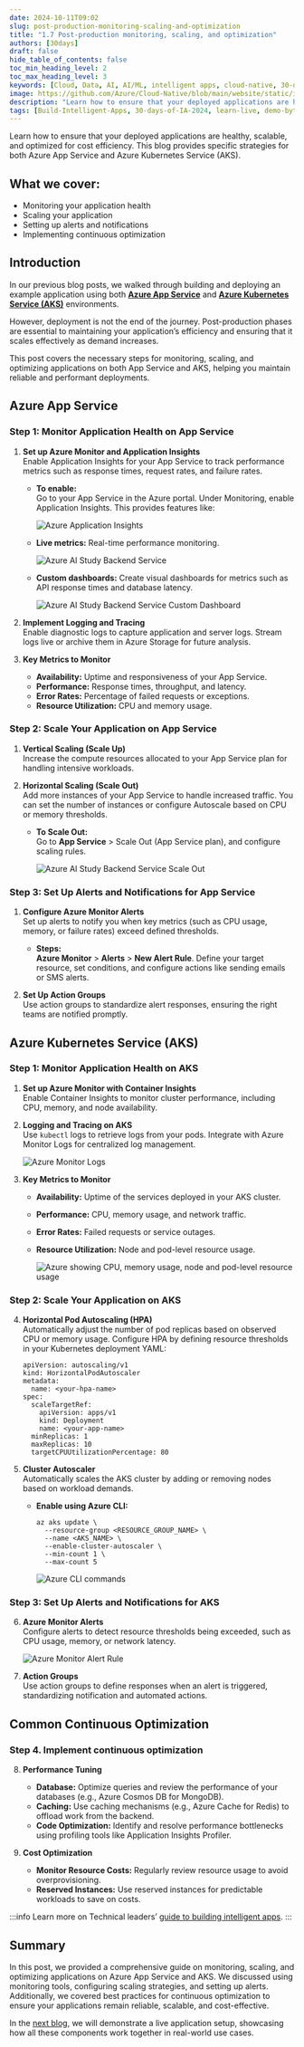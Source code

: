 ```yaml
---
date: 2024-10-11T09:02
slug: post-production-monitoring-scaling-and-optimization
title: "1.7 Post-production monitoring, scaling, and optimization"
authors: [30days]
draft: false
hide_table_of_contents: false
toc_min_heading_level: 2
toc_max_heading_level: 3
keywords: [Cloud, Data, AI, AI/ML, intelligent apps, cloud-native, 30-days-2024, 30-days, enterprise apps, digital experiences, app modernization, serverless, ai apps]
image: https://github.com/Azure/Cloud-Native/blob/main/website/static/img/ogImage.png
description: "Learn how to ensure that your deployed applications are healthy, scalable, and optimized for cost efficiency. This blog provides specific strategies for both Azure App Service and Azure Kubernetes Service (AKS)." 
tags: [Build-Intelligent-Apps, 30-days-of-IA-2024, learn-live, demo-bytes, community-gallery, azure-kubernetes-service, azure-functions, azure-openai, azure-container-apps, azure-cosmos-db, github-copilot, github-codespaces, github-actions]
---
```


<head> 
  <meta property="og:url" content="https://azure.github.io/cloud-native/post-production-monitoring-scaling-and-optimization"/>
  <meta property="og:type" content="website"/>
  <meta property="og:title" content="**Build Intelligent Apps | AI Apps on Azure"/>
  <meta property="og:description" content="Learn how to ensure that your deployed applications are healthy, scalable, and optimized for cost efficiency. This blog provides specific strategies for both Azure App Service and Azure Kubernetes Service (AKS)."/>
  <meta property="og:image" content="https://github.com/Azure/Cloud-Native/blob/main/website/static/img/ogImage.png"/>
  <meta name="twitter:url" content="https://azure.github.io/Cloud-Native/post-production-monitoring-scaling-and-optimization" />
  <meta name="twitter:title" content="**Build Intelligent Apps | AI Apps on Azure" />
  <meta name="twitter:description" content="Learn how to ensure that your deployed applications are healthy, scalable, and optimized for cost efficiency. This blog provides specific strategies for both Azure App Service and Azure Kubernetes Service (AKS)." />
  <meta name="twitter:image" content="https://azure.github.io/Cloud-Native/img/ogImage.png" />
  <meta name="twitter:card" content="summary_large_image" />
  <meta name="twitter:creator" content="@devanshidiaries" />
  <link rel="canonical" href="https://azure.github.io/Cloud-Native/30-days-of-ia-2024/post-production-monitoring-scaling-and-optimization" />
</head>

<!-- End METADATA -->

Learn how to ensure that your deployed applications are healthy, scalable, and optimized for cost efficiency. This blog provides specific strategies for both Azure App Service and Azure Kubernetes Service (AKS).

## What we cover:

- Monitoring your application health
- Scaling your application
- Setting up alerts and notifications
- Implementing continuous optimization

## Introduction

In our previous blog posts, we walked through building and deploying an example application using both **[Azure App Service](https://learn.microsoft.com/azure/app-service/?ocid=biafy25h1_30daysofia_webpage_azuremktg)** and **[Azure Kubernetes Service (AKS)](https://learn.microsoft.com/azure/aks/what-is-aks?ocid=biafy25h1_30daysofia_webpage_azuremktg)** environments.

However, deployment is not the end of the journey. Post-production phases are essential to maintaining your application’s efficiency and ensuring that it scales effectively as demand increases.

This post covers the necessary steps for monitoring, scaling, and optimizing applications on both App Service and AKS, helping you maintain reliable and performant deployments.

## Azure App Service

### Step 1: Monitor Application Health on App Service

1. **Set up Azure Monitor and Application Insights**  
    Enable Application Insights for your App Service to track performance metrics such as response times, request rates, and failure rates.
    
    - **To enable:**  
        Go to your App Service in the Azure portal. Under Monitoring, enable Application Insights. This provides features like:

        ![Azure Application Insights](../../static/img/30-days-of-ia-2024/blogs/2024-10-11/1-7-1v2.png)

    - **Live metrics:**
        Real-time performance monitoring.

        ![Azure AI Study Backend Service](../../static/img/30-days-of-ia-2024/blogs/2024-10-11/1-7-2v2.png)

    - **Custom dashboards:** Create visual dashboards for metrics such as API response times and database latency.

        ![Azure AI Study Backend Service Custom Dashboard](../../static/img/30-days-of-ia-2024/blogs/2024-10-11/1-7-3v2.png)

2. **Implement Logging and Tracing**  
    Enable diagnostic logs to capture application and server logs. Stream logs live or archive them in Azure Storage for future analysis.

3. **Key Metrics to Monitor**
    - **Availability:** Uptime and responsiveness of your App Service.
    - **Performance:** Response times, throughput, and latency.
    - **Error Rates:** Percentage of failed requests or exceptions.
    - **Resource Utilization:** CPU and memory usage.

### Step 2: Scale Your Application on App Service

1. **Vertical Scaling (Scale Up)**  
Increase the compute resources allocated to your App Service plan for handling intensive workloads.

2. **Horizontal Scaling (Scale Out)**  
Add more instances of your App Service to handle increased traffic. You can set the number of instances or configure Autoscale based on CPU or memory thresholds.

    - **To Scale Out:**  
    Go to **App Service** > Scale Out (App Service plan), and configure scaling rules.

      ![Azure AI Study Backend Service Scale Out](../../static/img/30-days-of-ia-2024/blogs/2024-10-11/1-7-4v2.png)

### Step 3: Set Up Alerts and Notifications for App Service

1. **Configure Azure Monitor Alerts**   
Set up alerts to notify you when key metrics (such as CPU usage, memory, or failure rates) exceed defined thresholds.

    - **Steps:**  
**Azure Monitor** > **Alerts** > **New Alert Rule**. Define your target resource, set conditions, and configure actions like sending emails or SMS alerts.

2. **Set Up Action Groups**  
Use action groups to standardize alert responses, ensuring the right teams are notified promptly.

## Azure Kubernetes Service (AKS)

### Step 1: Monitor Application Health on AKS

1. **Set up Azure Monitor with Container Insights**  
Enable Container Insights to monitor cluster performance, including CPU, memory, and node availability.  

2. **Logging and Tracing on AKS**  
Use `kubectl` logs to retrieve logs from your pods. Integrate with Azure Monitor Logs for centralized log management.

    ![Azure Monitor Logs](../../static/img/30-days-of-ia-2024/blogs/2024-10-11/1-7-5v2.png)

3. **Key Metrics to Monitor**
    - **Availability:** Uptime of the services deployed in your AKS cluster.  
    - **Performance:** CPU, memory usage, and network traffic.
    - **Error Rates:** Failed requests or service outages.
    - **Resource Utilization:** Node and pod-level resource usage.

      ![Azure showing CPU, memory usage, node and pod-level resource usage](../../static/img/30-days-of-ia-2024/blogs/2024-10-11/1-7-6v2.png)

### Step 2: Scale Your Application on AKS

4. **Horizontal Pod Autoscaling (HPA)**  
Automatically adjust the number of pod replicas based on observed CPU or memory usage. Configure HPA by defining resource thresholds in your Kubernetes deployment YAML:

    ```
    apiVersion: autoscaling/v1
    kind: HorizontalPodAutoscaler
    metadata:
      name: <your-hpa-name>
    spec:
      scaleTargetRef:
        apiVersion: apps/v1
        kind: Deployment
        name: <your-app-name>
      minReplicas: 1
      maxReplicas: 10
      targetCPUUtilizationPercentage: 80
    ```
  
5. **Cluster Autoscaler**  
Automatically scales the AKS cluster by adding or removing nodes based on workload demands.
    - **Enable using Azure CLI:**

      ```
      az aks update \
        --resource-group <RESOURCE_GROUP_NAME> \
        --name <AKS_NAME> \
        --enable-cluster-autoscaler \
        --min-count 1 \
        --max-count 5
      ```

      ![Azure CLI commands](../../static/img/30-days-of-ia-2024/blogs/2024-10-11/1-7-7v2.png)

### Step 3: Set Up Alerts and Notifications for AKS

6. **Azure Monitor Alerts**  
Configure alerts to detect resource thresholds being exceeded, such as CPU usage, memory, or network latency.

    ![Azure Monitor Alert Rule](../../static/img/30-days-of-ia-2024/blogs/2024-10-11/1-7-8v2.png)

7. **Action Groups**  
Use action groups to define responses when an alert is triggered, standardizing notification and automated actions.

## Common Continuous Optimization

### Step 4. Implement continuous optimization

8. **Performance Tuning**
    - **Database:** Optimize queries and review the performance of your databases (e.g., Azure Cosmos DB for MongoDB).
    - **Caching:** Use caching mechanisms (e.g., Azure Cache for Redis) to offload work from the backend.
    - **Code Optimization:** Identify and resolve performance bottlenecks using profiling tools like Application Insights Profiler.

9. **Cost Optimization**
    - **Monitor Resource Costs:** Regularly review resource usage to avoid overprovisioning.
    - **Reserved Instances:** Use reserved instances for predictable workloads to save on costs.

:::info
Learn more on Technical leaders’ [guide to building intelligent apps](https://aka.ms/AAI_TDMApps_Plan?ocid=biafy25h1_30daysofia_webpage_azuremktg).
:::

## Summary

In this post, we provided a comprehensive guide on monitoring, scaling, and optimizing applications on Azure App Service and AKS. We discussed using monitoring tools, configuring scaling strategies, and setting up alerts. Additionally, we covered best practices for continuous optimization to ensure your applications remain reliable, scalable, and cost-effective.

In the [next blog](https://azure.github.io/Cloud-Native/30-days-of-ia-2024/demo-our-ai-based-content-generation-app), we will demonstrate a live application setup, showcasing how all these components work together in real-world use cases.